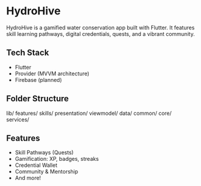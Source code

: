 # HydroHive

HydroHive is a gamified water conservation app built with Flutter. It features skill learning pathways, digital credentials, quests, and a vibrant community.

## Tech Stack
- Flutter
- Provider (MVVM architecture)
- Firebase (planned)

## Folder Structure
lib/
features/
skills/
presentation/
viewmodel/
data/
common/
core/
services/
## Features
- Skill Pathways (Quests)
- Gamification: XP, badges, streaks
- Credential Wallet
- Community & Mentorship
- And more!
